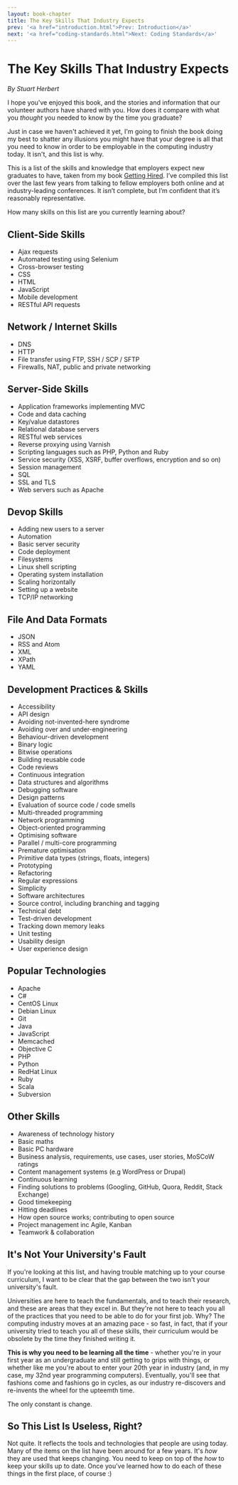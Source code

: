 ```yaml
---
layout: book-chapter
title: The Key Skills That Industry Expects
prev: '<a href="introduction.html">Prev: Introduction</a>'
next: '<a href="coding-standards.html">Next: Coding Standards</a>'
---
```


# The Key Skills That Industry Expects

_By Stuart Herbert_

I hope you've enjoyed this book, and the stories and information that our volunteer authors have shared with you.  How does it compare with what you _thought_ you needed to know by the time you graduate?

Just in case we haven't achieved it yet, I'm going to finish the book doing my best to shatter any illusions you might have that your degree is all that you need to know in order to be employable in the computing industry today.  It isn't, and this list is why.

This is a list of the skills and knowledge that employers expect new graduates to have, taken from my book [Getting Hired](http://books.stuartherbert.com/getting-hired/). I’ve compiled this list over the last few years from talking to fellow employers both online and at industry-leading conferences. It isn’t complete, but I’m confident that it’s reasonably representative.

How many skills on this list are you currently learning about?

## Client-Side Skills

* Ajax requests
* Automated testing using Selenium
* Cross-browser testing
* CSS
* HTML
* JavaScript
* Mobile development
* RESTful API requests

## Network / Internet Skills

* DNS
* HTTP
* File transfer using FTP, SSH / SCP / SFTP
* Firewalls, NAT, public and private networking

## Server-Side Skills

* Application frameworks implementing MVC
* Code and data caching
* Key/value datastores
* Relational database servers
* RESTful web services
* Reverse proxying using Varnish
* Scripting languages such as PHP, Python and Ruby
* Service security (XSS, XSRF, buffer overflows, encryption and so on)
* Session management
* SQL
* SSL and TLS
* Web servers such as Apache

## Devop Skills

* Adding new users to a server
* Automation
* Basic server security
* Code deployment
* Filesystems
* Linux shell scripting
* Operating system installation
* Scaling horizontally
* Setting up a website
* TCP/IP networking

##  File And Data Formats

* JSON
* RSS and Atom
* XML
* XPath
* YAML

## Development Practices & Skills

* Accessibility
* API design
* Avoiding not-invented-here syndrome
* Avoiding over and under-engineering
* Behaviour-driven development
* Binary logic
* Bitwise operations
* Building reusable code
* Code reviews
* Continuous integration
* Data structures and algorithms
* Debugging software
* Design patterns
* Evaluation of source code / code smells
* Multi-threaded programming
* Network programming
* Object-oriented programming
* Optimising software
* Parallel / multi-core programming
* Premature optimisation
* Primitive data types (strings, floats, integers)
* Prototyping
* Refactoring
* Regular expressions
* Simplicity
* Software architectures
* Source control, including branching and tagging
* Technical debt
* Test-driven development
* Tracking down memory leaks
* Unit testing
* Usability design
* User experience design

## Popular Technologies

* Apache
* C#
* CentOS Linux
* Debian Linux
* Git
* Java
* JavaScript
* Memcached
* Objective C
* PHP
* Python
* RedHat Linux
* Ruby
* Scala
* Subversion

## Other Skills

* Awareness of technology history
* Basic maths
* Basic PC hardware
* Business analysis, requirements, use cases, user stories, MoSCoW ratings
* Content management systems (e.g WordPress or Drupal)
* Continuous learning
* Finding solutions to problems (Googling, GitHub, Quora, Reddit, Stack Exchange)
* Good timekeeping
* Hitting deadlines
* How open source works; contributing to open source
* Project management inc Agile, Kanban
* Teamwork & collaboration

## It's Not Your University's Fault

If you're looking at this list, and having trouble matching up to your course curriculum, I want to be clear that the gap between the two isn't your university's fault.

Universities are here to teach the fundamentals, and to teach their research, and these are areas that they excel in.  But they're not here to teach you all of the practices that you need to be able to do for your first job.  Why?  The computing industry moves at an amazing pace - so fast, in fact, that if your university tried to teach you all of these skills, their curriculum would be obsolete by the time they finished writing it.

__This is why you need to be learning all the time__ - whether you're in your first year as an undergraduate and still getting to grips with things, or whether like me you're about to enter your 20th year in industry (and, in my case, my 32nd year programming computers).  Eventually, you'll see that fashions come and fashions go in cycles, as our industry re-discovers and re-invents the wheel for the upteemth time.

The only constant is change.

## So This List Is Useless, Right?

Not quite.  It reflects the tools and technologies that people are using today.  Many of the items on the list have been around for a few years.  It's _how_ they are used that keeps changing.  You need to keep on top of the _how_ to keep your skills up to date.  Once you've learned how to do each of these things in the first place, of course :)